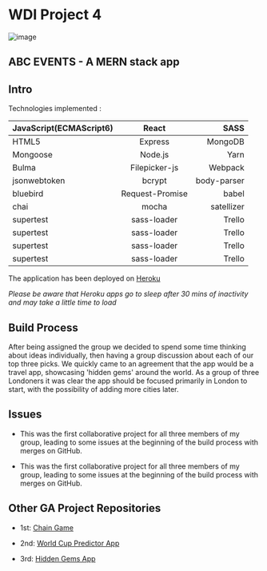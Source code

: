 # WDI Project 4

![image](https://ga-dash.s3.amazonaws.com/production/assets/logo-9f88ae6c9c3871690e33280fcf557f33.png)

## ABC EVENTS - A MERN stack app

## Intro

Technologies implemented : 


| JavaScript(ECMAScript6)        | React          | SASS  |
| ------------- |:-------------:| -----:|
| HTML5      | Express | MongoDB |
| Mongoose      | Node.js      |   Yarn |
| Bulma |   Filepicker-js   |    Webpack |
| jsonwebtoken | bcrypt     |    body-parser |
| bluebird | Request-Promise     |    babel |
| chai | mocha     |    satellizer |
| supertest | sass-loader     |    Trello |
| supertest | sass-loader     |    Trello |
| supertest | sass-loader     |    Trello |
| supertest | sass-loader     |    Trello |

The application has been deployed on [Heroku](https://abc-events.herokuapp.com) 

*Please be aware that Heroku apps go to sleep after 30 mins of inactivity and may take a little time to load*


## Build Process 

After being assigned the group we decided to spend some time thinking about ideas individually, then having a group discussion about each of our top three picks. We quickly came to an agreement that the app would be a travel app, showcasing 'hidden gems' around the world. As a group of three Londoners it was clear the app should be focused primarily in London to start, with the possibility of adding more cities later.




## Issues

  * This was the first collaborative project for all three members of my group, leading to some issues at the beginning of the build process with merges on GitHub. 
  
  * This was the first collaborative project for all three members of my group, leading to some issues at the beginning of the build process with merges on GitHub.

  
  
##  Other GA Project Repositories

  * 1st: [Chain Game](https://github.com/sayersb/project-1-wdi)

  * 2nd: [World Cup Predictor App](https://github.com/sayersb/project-2-wdi)

  * 3rd: [Hidden Gems App](https://github.com/sayersb/WDI34_PROJECT_3)
